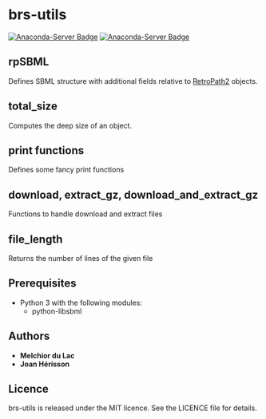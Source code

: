 # brs-utils

[![Anaconda-Server Badge](https://anaconda.org/brsynth/brs_utils/badges/latest_release_date.svg)](https://anaconda.org/brsynth/brs_utils) [![Anaconda-Server Badge](https://anaconda.org/brsynth/brs_utils/badges/version.svg)](https://anaconda.org/brsynth/brs_utils)

## rpSBML
Defines SBML structure with additional fields relative to [RetroPath2](https://github.com/brsynth/RetroPath2-wrapper) objects.

## total_size
Computes the deep size of an object.

## print functions
Defines some fancy print functions

## download, extract_gz, download_and_extract_gz
Functions to handle download and extract files

## file_length
Returns the number of lines of the given file

## Prerequisites

* Python 3 with the following modules:
    * python-libsbml

## Authors

* **Melchior du Lac**
* **Joan Hérisson**


## Licence
brs-utils is released under the MIT licence. See the LICENCE file for details.
